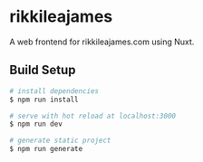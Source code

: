 # rikkileajames

A web frontend for rikkileajames.com using Nuxt.

## Build Setup

``` bash
# install dependencies
$ npm run install

# serve with hot reload at localhost:3000
$ npm run dev

# generate static project
$ npm run generate
```

